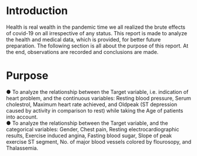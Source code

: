 <h1>Introduction</h1>

Health is real wealth in the pandemic time we all realized the brute effects of covid-19 
on all irrespective of any status. This report is made to analyze the health and 
medical data, which is provided, for better future preparation. The following section is 
all about the purpose of this report. At the end, observations are recorded and 
conclusions are made.

<h1>Purpose</h1>

 ● To analyze the relationship between the Target variable, i.e. indication of heart 
problem, and the continuous variables: Resting blood pressure, Serum 
cholestrol, Maximum heart rate achieved, and Oldpeak (ST depression 
caused by activity in comparison to rest) while taking the Age of patients 
into account. <br>
 ● To analyze the relationship between the Target variable, and the categorical 
variables: Gender, Chest pain, Resting electrocardiographic results, 
Exercise induced angina, Fasting blood sugar, Slope of peak exercise ST 
segment, No. of major blood vessels colored by flourosopy, and 
Thalassemia. <br>
